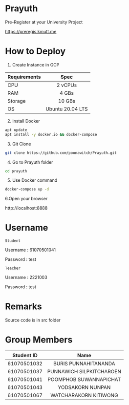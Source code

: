 # Prayuth
Pre-Register at your University Project

https://preregis.kmutt.me


# How to Deploy
1. Create Instance in GCP

| Requirements  | Spec            | 
| ------------- |:---------------:| 
| CPU           | 2 vCPUs         |
| RAM           | 4 GBs           | 
| Storage       | 10 GBs          |
| OS            | Ubuntu 20.04 LTS|  

2. Install Docker

```bash
apt update
apt install -y docker.io && docker-compose
```

3. Git Clone

```bash
git clone https://github.com/poonawitch/Prayuth.git
```

4. Go to Prayuth folder

```bash
cd prayuth
```

5. Use Docker command

```bash
docker-compose up -d
```

6.Open your browser

http://localhost:8888 


# Username

`Student`

Username : 61070501041

Password : test 

`Teacher`

Username : 2221003

Password : test

# Remarks

Source code is in src folder

# Group Members


| Student ID    | Name               | 
| ------------- |:------------------:| 
| 61070501032   | BURIS PUNNAHITANANDA  |
| 61070501037   | PUNNAWICH SILPKITCHAROEN |
| 61070501041   | POOMPHOB SUWANNAPICHAT   |
| 61070501043   | YODSAKORN NUNPAN       |
| 61070501067   | WATCHARAKORN KITIWONG       |
